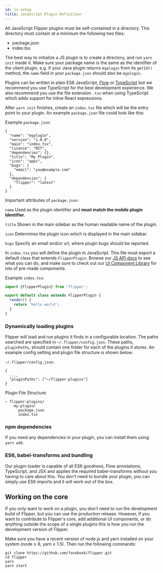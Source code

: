 ```yaml
---
id: js-setup
title: JavaScript Plugin Definition
---
```


All JavaScript Flipper plugins must be self-contained in a directory. This directory must contain at a minimum the following two files:
* package.json
* index.tsx

The best way to initialize a JS plugin is to create a directory, and run `yarn init` inside it. Make sure your package name is the same as the identifier of the client plugin, e.g. if your Java plugin returns `myplugin` from its `getId()` method, the `name` field in your `package.json` should also be `myplugin`.

Plugins can be written in plain ES6 JavaScript, [Flow](https://flow.org/) or [TypeScript](https://www.typescriptlang.org/) but we recommend you use TypeScript for the best development experience. We also recommend you use the file extension `.tsx` when using TypeScript which adds support for inline React expressions.

After `yarn init` finishes, create an `index.tsx` file which will be the entry point to your plugin. An example `package.json` file could look like this:

Example `package.json`:
```
{
  "name": "myplugin",
  "version": "1.0.0",
  "main": "index.tsx",
  "license": "MIT",
  "dependencies": {},
  "title": "My Plugin",
  "icon": "apps",
  "bugs": {
    "email": "you@example.com"
  },
  "dependencies": {
    "flipper": "latest"
  }
}
```

Important attributes of `package.json`:

`name` Used as the plugin identifier and **must match the mobile plugin Identifier**.

`title` Shown in the main sidebar as the human readable name of the plugin.

`icon` Determines the plugin icon which is displayed in the main sidebar.

`bugs` Specify an email and/or url, where plugin bugs should be reported.

In `index.tsx` you will define the plugin in JavaScript. This file must export a default class that extends `FlipperPlugin`. Browse our [JS API docs](js-plugin-api) to see what you can do, and make sure to check out our [UI Component Library](ui-components.md) for lots of pre-made components.

Example `index.tsx`:
```js
import {FlipperPlugin} from 'flipper';

export default class extends FlipperPlugin {
  render() {
    return 'hello world';
  }
}
```

### Dynamically loading plugins

Flipper will load and run plugins it finds in a configurable location. The paths searched are specified in `~/.flipper/config.json`. These paths, `pluginPaths`, should contain one folder for each of the plugins it stores. An example config setting and plugin file structure is shown below:

`~/.flipper/config.json`:
```
{
  ...,
  "pluginPaths": ["~/flipper-plugins"]
}
```
Plugin File Structure:
```
~ flipper-plugins/
    my-plugin/
      package.json
      index.tsx
```

### npm dependencies

If you need any dependencies in your plugin, you can install them using `yarn add`.

### ES6, babel-transforms and bundling

Our plugin-loader is capable of all ES6 goodness, Flow annotations, TypeScript, and JSX and applies the required babel-transforms without you having to care about this. You don't need to bundle your plugin, you can simply use ES6 imports and it will work out of the box.

## Working on the core

If you only want to work on a plugin, you don't need to run the development build of Flipper, but you can use the production release. However, if you want to contribute to Flipper's core, add additional UI components, or do anything outside the scope of a single plugins this is how you run the development version of Flipper.

Make sure you have a recent version of node.js and yarn installed on your system (node ≥ 8, yarn ≥ 1.5). Then run the following commands:

```
git clone https://github.com/facebook/flipper.git
cd flipper
yarn
yarn start
```
